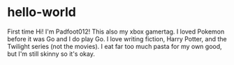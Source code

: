 # hello-world
First time
Hi! I'm Padfoot012! This also my xbox gamertag. I loved Pokemon before it was Go and I do play Go. I love writing fiction, Harry Potter, and the Twilight series (not the movies). I eat far too much pasta for my own good, but I'm still skinny so it's okay. 
